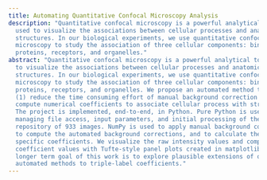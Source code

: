 ```yaml
---
title: Automating Quantitative Confocal Microscopy Analysis
description: "Quantitative confocal microscopy is a powerful analytical tool
  used to visualize the associations between cellular processes and anatomical
  structures. In our biological experiments, we use quantitative confocal
  microscopy to study the association of three cellular components: binding
  proteins, receptors, and organelles."
abstract: "Quantitative confocal microscopy is a powerful analytical tool used
  to visualize the associations between cellular processes and anatomical
  structures. In our biological experiments, we use quantitative confocal
  microscopy to study the association of three cellular components: binding
  proteins, receptors, and organelles. We propose an automated method that will
  (1) reduce the time consuming effort of manual background correction and (2)
  compute numerical coefficients to associate cellular process with structure.
  The project is implemented, end-to-end, in Python. Pure Python is used for
  managing file access, input parameters, and initial processing of the
  repository of 933 images. NumPy is used to apply manual background correction,
  to compute the automated background corrections, and to calculate the domain
  specific coefficients. We visualize the raw intensity values and computed
  coefficient values with Tufte-style panel plots created in matplotlib. A
  longer term goal of this work is to explore plausible extensions of our
  automated methods to triple-label coefficients."
---
```


